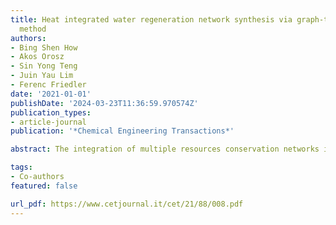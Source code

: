 ```yaml
---
title: Heat integrated water regeneration network synthesis via graph-theoretic sequential
  method
authors:
- Bing Shen How
- Akos Orosz
- Sin Yong Teng
- Juin Yau Lim
- Ferenc Friedler
date: '2021-01-01'
publishDate: '2024-03-23T11:36:59.970574Z'
publication_types:
- article-journal
publication: '*Chemical Engineering Transactions*'

abstract: The integration of multiple resources conservation networks is necessary to attain the ever-stringent sustainable goals. This work takes initiatives to develop a heat integrated water network via a proposed P-graph-based sequential methodology. In the first step, a set of feasible water regeneration networks is generated using the conventional P-graph framework. Then, the obtained feasible networks will be used as the inputs in the second stage which aims to generate various sets of feasible heat exchanger networks. It is worth noting that the second model is solved by an extended P-graph framework (P-HENS) for combinatorial process network optimization. The solutions are then ranked based on the total network cost. To demonstrate the effectiveness of the proposed method, a typical water regeneration network (three sources and three sinks) with multi-contaminants is used. The results show a total of 103 feasible water network structures (water network cost ranging from 0.76 M$/y to 1.18 M$/y). Thereafter, a list of feasible HIWRN can be determined using P-HENS. The top four HIWRNs which offer similar total network cost (~1.639 M$/y) are demonstrated. This proposed method provides valuable insights that allow decision-makers to further select the optimal solution which may be more beneficial as compared to the one obtained via conventional methods.

tags:
- Co-authors
featured: false

url_pdf: https://www.cetjournal.it/cet/21/88/008.pdf
---
```

